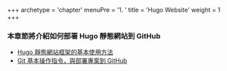 +++
archetype = 'chapter'
menuPre = '1.&nbsp;'
title = 'Hugo Website'
weight = 1
+++

### 本章節將介紹如何部署 Hugo 靜態網站到 GitHub

- [Hugo 靜態網站框架的基本使用方法](hugo)
- [Git 基本操作指令，與部署專案到 GitHub](git)
